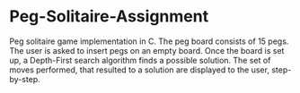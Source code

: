 # Peg-Solitaire-Assignment
Peg solitaire game implementation in C. The peg board consists of 15 pegs. The user is asked to insert pegs on an empty board. Once the board is set up, a Depth-First search algorithm finds a possible solution. The set of moves performed, that resulted to a solution are displayed to the user, step-by-step.
